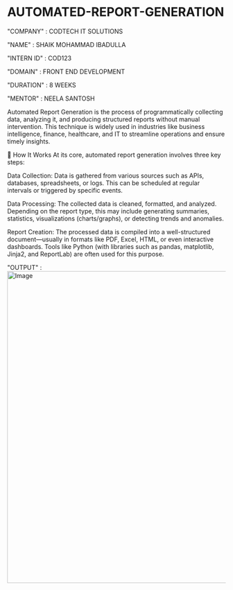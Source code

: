 # AUTOMATED-REPORT-GENERATION

"COMPANY"     : CODTECH IT SOLUTIONS  

"NAME"        : SHAIK MOHAMMAD IBADULLA

"INTERN ID"   : COD123

"DOMAIN"      : FRONT END DEVELOPMENT  

"DURATION"    : 8 WEEKS  

"MENTOR"      : NEELA SANTOSH  

Automated Report Generation is the process of programmatically collecting data, analyzing it, and producing structured reports without manual intervention. This technique is widely used in industries like business intelligence, finance, healthcare, and IT to streamline operations and ensure timely insights.

🔧 How It Works
At its core, automated report generation involves three key steps:

Data Collection: Data is gathered from various sources such as APIs, databases, spreadsheets, or logs. This can be scheduled at regular intervals or triggered by specific events.

Data Processing: The collected data is cleaned, formatted, and analyzed. Depending on the report type, this may include generating summaries, statistics, visualizations (charts/graphs), or detecting trends and anomalies.

Report Creation: The processed data is compiled into a well-structured document—usually in formats like PDF, Excel, HTML, or even interactive dashboards. Tools like Python (with libraries such as pandas, matplotlib, Jinja2, and ReportLab) are often used for this purpose.

"OUTPUT"       : <img width="1835" height="720" alt="Image" src="https://github.com/user-attachments/assets/7934ac7b-f41e-4bc5-b82a-a250f5147426" />
